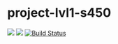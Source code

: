# project-lvl1-s450
<a href="https://codeclimate.com/github/adenisovgit/project-lvl1-s450/maintainability"><img src="https://api.codeclimate.com/v1/badges/ebf9914025d082dbbfc0/maintainability" /></a>
<a href="https://codeclimate.com/github/adenisovgit/project-lvl1-s450/test_coverage"><img src="https://api.codeclimate.com/v1/badges/ebf9914025d082dbbfc0/test_coverage" /></a>
[![Build Status](https://travis-ci.com/adenisovgit/project-lvl1-s450.svg?branch=master)](https://travis-ci.com/adenisovgit/project-lvl1-s450)